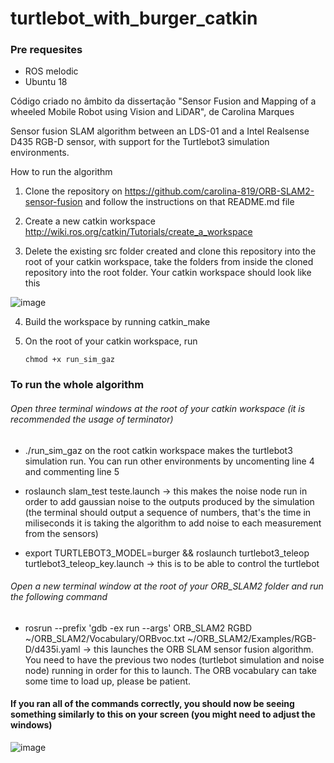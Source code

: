 # turtlebot_with_burger_catkin

### Pre requesites
- ROS melodic
- Ubuntu 18

Código criado no âmbito da dissertação "Sensor Fusion and  Mapping of a wheeled Mobile Robot using Vision and LiDAR", de Carolina  Marques

Sensor fusion SLAM algorithm between an LDS-01 and a Intel Realsense D435 RGB-D sensor, with support for the Turtlebot3 simulation environments.

How to run the algorithm

1. Clone the repository on https://github.com/carolina-819/ORB-SLAM2-sensor-fusion and follow the instructions on that README.md file

2. Create a new catkin workspace http://wiki.ros.org/catkin/Tutorials/create_a_workspace

3. Delete the existing src folder created and clone this repository into the root of your catkin workspace, take the folders from inside the cloned repository into the root folder. Your catkin workspace should look like this

![image](https://user-images.githubusercontent.com/61470279/197336448-29bceffb-c048-410c-9276-61f4c4d902bb.png)

4. Build the workspace by running catkin_make

5. On the root of your catkin workspace, run 

   `chmod +x run_sim_gaz`



### To run the whole algorithm

###### Open three terminal windows at the root of your catkin workspace (it is recommended the usage of terminator)

- ./run_sim_gaz on the root catkin workspace makes the turtlebot3 simulation run. You can run other environments by uncomenting line 4 and commenting line 5

- roslaunch slam_test teste.launch -> this makes the noise node run in order to add gaussian noise to the outputs produced by the simulation (the terminal should output a sequence of numbers, that's the time in miliseconds it is taking the algorithm to add noise to each measurement from the sensors)

- export TURTLEBOT3_MODEL=burger && roslaunch turtlebot3_teleop turtlebot3_teleop_key.launch -> this is to be able to control the turtlebot

###### Open a new terminal window at the root of your ORB_SLAM2 folder and run the following command

- rosrun --prefix 'gdb -ex run --args' ORB_SLAM2 RGBD ~/ORB_SLAM2/Vocabulary/ORBvoc.txt ~/ORB_SLAM2/Examples/RGB-D/d435i.yaml -> this launches the ORB SLAM sensor fusion algorithm. You need to have the previous two nodes (turtlebot simulation and noise node) running in order for this to launch. The ORB vocabulary can take some time to load up, please be patient.


#### If you ran all of the commands correctly, you should now be seeing something similarly to this on your screen (you might need to adjust the windows)
![image](https://user-images.githubusercontent.com/61470279/197337171-bf44ca5b-8ad3-4262-b25d-6c85aa4c972d.png)

